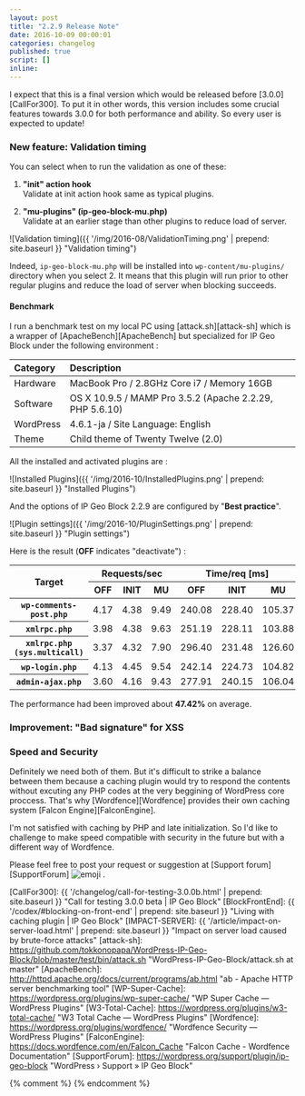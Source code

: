 ```yaml
---
layout: post
title: "2.2.9 Release Note"
date: 2016-10-09 00:00:01
categories: changelog
published: true
script: []
inline:
---
```


I expect that this is a final version which would be released before [3.0.0]
[CallFor300]. To put it in other words, this version includes some crucial 
features towards 3.0.0 for both performance and ability. So every user is 
expected to update!

<!--more-->

### New feature: Validation timing ###

You can select when to run the validation as one of these:

1. **"init" action hook**  
   Validate at init action hook same as typical plugins.

2. **"mu-plugins" (ip-geo-block-mu.php)**  
   Validate at an earlier stage than other plugins to reduce load of server.

![Validation timing]({{ '/img/2016-08/ValidationTiming.png' | prepend: site.baseurl }}
 "Validation timing")

Indeed, `ip-geo-block-mu.php` will be installed into `wp-content/mu-plugins/` 
directory when you select 2. It means that this plugin will run prior to other
regular plugins and reduce the load of server when blocking succeeds.

#### Benchmark ####

I run a benchmark test on my local PC using [attack.sh][attack-sh] which is a 
wrapper of [ApacheBench][ApacheBench] but specialized for IP Geo Block under 
the following environment :

| Category      | Description                                                  |
|:--------------|:-------------------------------------------------------------|
| Hardware      | MacBook Pro / 2.8GHz Core i7 / Memory 16GB                   |
| Software      | OS X 10.9.5 / MAMP Pro 3.5.2 (Apache 2.2.29, PHP 5.6.10)     |
| WordPress     | 4.6.1-ja / Site Language: English                            |
| Theme         | Child theme of Twenty Twelve (2.0)                           |

All the installed and activated plugins are :

![Installed Plugins]({{ '/img/2016-10/InstalledPlugins.png' | prepend: site.baseurl }}
 "Installed Plugins")

And the options of IP Geo Block 2.2.9 are configured by "**Best practice**".

![Plugin settings]({{ '/img/2016-10/PluginSettings.png' | prepend: site.baseurl }}
 "Plugin settings")

Here is the result (**OFF** indicates "deactivate") :

<div class="table-responsive">
	<table class="table">
		<thead>
			<tr>
				<th rowspan="2">Target</th>
				<th colspan="3">Requests/sec</th>
				<th colspan="3">Time/req [ms]</th>
			</tr>
			<tr>
				<th>OFF</th>
				<th>INIT</th>
				<th>MU</th>
				<th>OFF</th>
				<th>INIT</th>
				<th>MU</th>
			</tr>
		</thead>
		<tbody>
			<tr>
				<th><code>wp-comments-post.php</code></th>
				<td>4.17</td>
				<td>4.38</td>
				<td>9.49</td>
				<td>240.08</td>
				<td>228.40</td>
				<td>105.37</td>
			</tr>
			<tr>
				<th><code>xmlrpc.php</code></th>
				<td>3.98</td>
				<td>4.38</td>
				<td>9.63</td>
				<td>251.19</td>
				<td>228.11</td>
				<td>103.88</td>
			</tr>
			<tr>
				<th><code>xmlrpc.php (sys.multicall)</code></th>
				<td>3.37</td>
				<td>4.32</td>
				<td>7.90</td>
				<td>296.40</td>
				<td>231.48</td>
				<td>126.60</td>
			</tr>
			<tr>
				<th><code>wp-login.php</code></th>
				<td>4.13</td>
				<td>4.45</td>
				<td>9.54</td>
				<td>242.14</td>
				<td>224.73</td>
				<td>104.82</td>
			</tr>
			<tr>
				<th><code>admin-ajax.php</code></th>
				<td>3.60</td>
				<td>4.16</td>
				<td>9.43</td>
				<td>277.91</td>
				<td>240.15</td>
				<td>106.04</td>
			</tr>
		</tbody>
	</table>
</div>

The performance had been improved about **47.42%** on average.

### Improvement: "Bad signature" for XSS ###



### Speed and Security ###

Definitely we need both of them. But it's difficult to strike a balance 
between them because a caching plugin would try to respond the contents 
without excuting any PHP codes at the very beggining of WordPress core 
proccess. That's why [Wordfence][Wordfence] provides their own caching 
system [Falcon Engine][FalconEngine].

I'm not satisfied with caching by PHP and late initialization. So I'd like to 
challenge to make speed compatible with security in the future but with a 
different way of Wordfence.

Please feel free to post your request or suggestion at 
[Support forum][SupportForum] <span class="emoji">
![emoji](https://assets-cdn.github.com/images/icons/emoji/unicode/1f477.png)
</span>.

[IP-Geo-Block]:   https://wordpress.org/plugins/ip-geo-block/ "WordPress › IP Geo Block « WordPress Plugins"
[CallFor300]:     {{ '/changelog/call-for-testing-3.0.0b.html' | prepend: site.baseurl }} "Call for testing 3.0.0 beta | IP Geo Block"
[BlockFrontEnd]:  {{ '/codex/#blocking-on-front-end'           | prepend: site.baseurl }} "Living with caching plugin | IP Geo Block"
[IMPACT-SERVER]:  {{ '/article/impact-on-server-load.html'     | prepend: site.baseurl }} "Impact on server load caused by brute-force attacks"
[attack-sh]:      https://github.com/tokkonopapa/WordPress-IP-Geo-Block/blob/master/test/bin/attack.sh "WordPress-IP-Geo-Block/attack.sh at master"
[ApacheBench]:    http://httpd.apache.org/docs/current/programs/ab.html "ab - Apache HTTP server benchmarking tool"
[WP-Super-Cache]: https://wordpress.org/plugins/wp-super-cache/ "WP Super Cache &mdash; WordPress Plugins"
[W3-Total-Cache]: https://wordpress.org/plugins/w3-total-cache/ "W3 Total Cache &mdash; WordPress Plugins"
[Wordfence]:      https://wordpress.org/plugins/wordfence/ "Wordfence Security &mdash; WordPress Plugins"
[FalconEngine]:   https://docs.wordfence.com/en/Falcon_Cache "Falcon Cache - Wordfence Documentation"
[SupportForum]:   https://wordpress.org/support/plugin/ip-geo-block "WordPress &#8250; Support &raquo; IP Geo Block"

{% comment %}
{% endcomment %}
